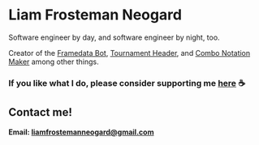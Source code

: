 # Liam Frosteman Neogard

Software engineer by day, and software engineer by night, too.

Creator of the [Framedata Bot](https://github.com/FrostemanNeogard/FramedataBot), [Tournament Header](https://frostemanneogard.github.io/TournamentHeader/), and [Combo Notation Maker](https://frostemanneogard.github.io/TekkenNotationMaker/) among other things.

### If you like what I do, please consider supporting me [here](https://www.buymeacoffee.com/funnyorangcat) ☕

## Contact me!
**Email: liamfrostemanneogard@gmail.com**

